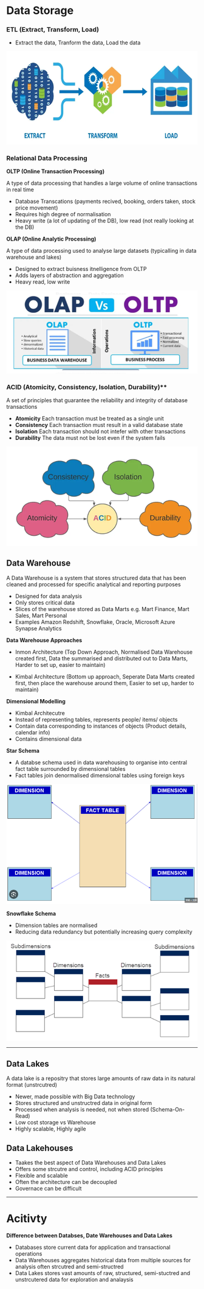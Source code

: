 # Data Storage

### ETL (Extract, Transform, Load)
- Extract the data, Tranform the data, Load the data

![](./images/ELT.png)

### Relational Data Processing

**OLTP (Online Transaction Processing)**

A type of data processing that handles a large volume of online transactions in real time
- Database Transcations (payments recived, booking, orders taken, stock price movement)
- Requires high degree of normalisation
- Heavy write (a lot of updating of the DB), low read (not really looking at the DB)

**OLAP (Online Analytic Processing)**

A type of data processing used to analyse large datasets (typicalling in data warehouse and lakes)
- Designed to extract buisness itnelligence from OLTP
- Adds layers of abstraction and aggregation
- Heavy read, low write

![](./images/OLAPvOLTP.png)

### ACID (Atomicity, Consistency, Isolation, Durability)**

A set of principles that guarantee the reliability and integrity of database transactions

- **Atomicity** Each transaction must be treated as a single unit
- **Consistency** Each transaction must result in a valid database state
- **Isolation** Each transaction should not intefer with other transactions
- **Durability** The data must not be lost even if the system fails

![](./images/ACId.PNG)

## Data Warehouse

A Data Warehouse is a system that stores structured data that has been cleaned and processed for specific analytical and reporting purposes

- Designed for data analysis
- Only stores critical data
- Slices of the warehouse stored as Data Marts e.g. Mart Finance, Mart Sales, Mart Personal
- Examples Amazon Redshift, Snowflake, Oracle, Microsoft Azure Synapse Analytics

**Data Warehouse Approaches**

- Inmon Architecture (Top Down Approach, Normalised Data Warehouse created first, Data the summarised and distributed out to Data Marts, Harder to set up, easier to maintain)

- Kimbal Architecture (Bottom up approach, Seperate Data Marts created first, then place the warehouse around them, Easier to set up, harder to maintain)

**Dimensional Modelling**

- Kimbal Architecutre
- Instead of representing tables, represents people/ items/ objects
- Contain data corresponding to instances of objects (Product details, calendar info)
- Contains dimensional data

**Star Schema**

- A databse schema used in data warehousing to organise into central fact table surrounded by dimensional tables
- Fact tables join denormalised dimensional tables using foreign keys

![](./images/StarSchema.PNG)

**Snowflake Schema**

- Dimension tables are normalised
- Reducing data redundancy but potentially increasing query complexity

![](./images/SnowflakeSchema.PNG)

---

## Data Lakes

A data lake is a repositry that stores large amounts of raw data in its natural format (unstrcutred)

- Newer, made possible with Big Data technology
- Stores structured and unstructred data in original form
- Processed when analysis is needed, not when stored (Schema-On-Read)
- Low cost storage vs Warehouse
- Highly scalable, Highly agile

## Data Lakehouses

- Taakes the best aspect of Data Warehouses and Data Lakes
- Offers some strcutre and control, including ACID principles
- Flexible and scalable
- Often the architecture can be decoupled 
- Governace can be difficult

---

# Acitivty

**Difference between Databses, Date Warehouses and Data Lakes**
- Databases store current data for application and transactional operations
- Data Warehouses aggregates historical data from multiple sources for analysis often strcutred and semi-structred
- Data Lakes stores vast amounts of raw, structured, semi-stuctred and unstrcutered data for exploration and analaysis
